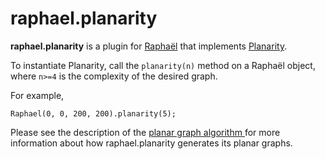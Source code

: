 # raphael.planarity

**raphael.planarity** is a plugin for [Raphaël](http://raphaeljs.com/) that implements [Planarity](http://planarity.net).

To instantiate Planarity, call the `planarity(n)` method on a Raphaël object, where `n>=4` is the complexity of the desired graph.

For example,

    Raphael(0, 0, 200, 200).planarity(5);

Please see the description of the [planar graph algorithm ](http://johntantalo.com/wiki/Planarity) for more information about how raphael.planarity generates its planar graphs.
